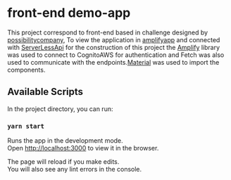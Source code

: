# front-end demo-app

This project correspond to front-end based in challenge designed by [possibilitycompany](https://github.com/possibilitycompany/demo_shop),
To view the application in [amplifyapp](https://master.d1hyz4vg5zcwm.amplifyapp.com/signin) and connected with [ServerLessApi](https://fq8u05ukwc.execute-api.us-east-1.amazonaws.com/Prod) for the construction of this project the [Amplify](https://docs.amplify.aws/start/q/integration/js) library was used to connect to CognitoAWS for authentication and Fetch was also used to communicate with the endpoints.[Material](https://material-ui.com/) was used to import the components.




## Available Scripts

In the project directory, you can run:

### `yarn start`

Runs the app in the development mode.\
Open [http://localhost:3000](http://localhost:3000) to view it in the browser.

The page will reload if you make edits.\
You will also see any lint errors in the console.

